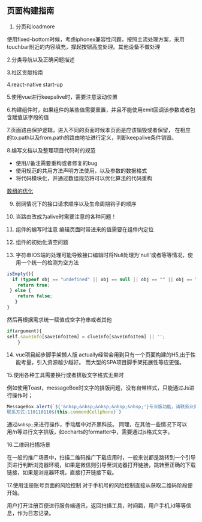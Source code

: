 ## 页面构建指南

1. 分页和loadmore

使用fixed-bottom时候，考虑iphonex兼容性问题，按照主流处理方案，采用touchbar附近的内容填充，撑起按钮高度处理。其他设备不做处理

2.分类导航以及正确问题描述

3.社区贡献指南

4.react-native start-up

5.使用vue进行keepalive时，需要注意滚动位置

6.构建组件时，如果组件的某些值需要重置，并且不能使用emit回调该参数或者包含赋值该字段的值

7.页面路由保护逻辑，进入不同的页面时候本页面是应该销毁或者保留，
在相应的to.path以及from.path的路由地址进行定义，判断keepalive条件销毁。

8.编写文档以及整理项目代码时的规范
* 使用//备注需要重构或者修复的bug
* 使用规范的共用方法声明方法使用，以及参数的数据格式
* 将代码模块化，并通过数组规范将可以优化算法的代码重构

[数组的优化](https://mp.weixin.qq.com/s/RXT2bsm2EglOoLSXC8zRNw)

9. 弱网情况下的接口请求顺序以及生命周期钩子的顺序

10. 当路由改成为alive时需要注意的各种问题！

11. 组件的编写时注意  编辑页面时带进来的值需要在组件内定位

12. 组件的初始化清空问题

13. 字符串IOS端的处理可能导致接口编辑时将Null处理为'null'或者<null>等等情况，使用一个统一的检测为空方法
  ```js
isEmpty(){
    if (typeof obj == "undefined" || obj == null || obj == "" || obj == "null" || obj == "<null>" || obj == "undefined") {
      return true;
   } else {
      return false;
     }  
  }
  ```
  然后再根据需求统一赋值成空字符串或者其他
  ```js
  if(argument){
  self.saveInfo[saveInfoItem] = clueInfo[saveInfoItem] || '';
      } 
  
  ```
  
  14. vue项目起步脚手架懒人版
  actually经常会用到只有一个页面构建的H5,出于性能考量，引入资源越少越好。
  而大型的SPA项目脚手架拓展性等应更强。
  
  15.使用各种工具需要换行或者排版文字格式无果时
  
  例如使用Toast，messageBox时文字的排版问题，没有自带样式，只能通过Js进行操作时；
  ```js
MessageBox.alert(`${'&nbsp;&nbsp;&nbsp;&nbsp;&nbsp;'}专业版功能，请联系业务员开通!${'&nbsp;&nbsp;&nbsp;'}
 联系方式:110110110${this.commondCellphone}`)
 ```
通过```&nbsp;```来进行操作，手动居中对齐黑科技。
同理，在其他一些情况下可以用/n等进行文字排版，如echarts的formatter中，需要通过js格式文字。

16.二维码扫描场景

在一般的推广场景中，扫描二维码推广下载应用时，一般来说都是跳转到一个引导页进行判断浏览器环境，如果是微信则引导至浏览器打开链接，跳转至正确的下载链接，如果是浏览器环境，直接打开链接下载。

17.使用注册账号页面的风险控制
对于手机号的风险控制直接从获取二维码阶段便开始。

用户打开注册页便进行服务端通讯，返回扫描工具，时间戳，用户手机,id等等信息，作为日志记录。
